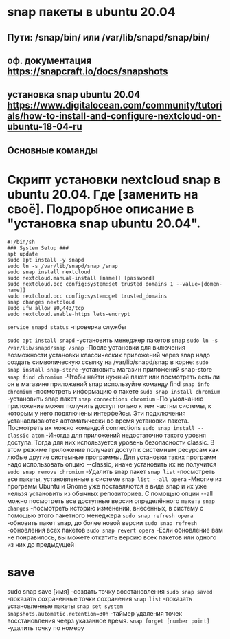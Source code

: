# snap пакеты в ubuntu 20.04
## Пути: /snap/bin/ или /var/lib/snapd/snap/bin/
## оф. документация https://snapcraft.io/docs/snapshots
## установка snap ubuntu 20.04 https://www.digitalocean.com/community/tutorials/how-to-install-and-configure-nextcloud-on-ubuntu-18-04-ru
## Основные команды

# Скрипт установки nextcloud snap в ubuntu 20.04. Где [заменить на своё]. Подрорбное описание в "установка snap ubuntu 20.04".
```
#!/bin/sh
### System Setup ###
apt update
sudo apt install -y snapd
sudo ln -s /var/lib/snapd/snap /snap
sudo snap install nextcloud
sudo nextcloud.manual-install [name]] [password]
sudo nextcloud.occ config:system:set trusted_domains 1 --value=[domen-name]]
sudo nextcloud.occ config:system:get trusted_domains
snap changes nextcloud
sudo ufw allow 80,443/tcp
sudo nextcloud.enable-https lets-encrypt
```

`service snapd status` -проверка службы



`sudo apt install snapd` -установить менеджер пакетов snap
`sudo ln -s /var/lib/snapd/snap /snap` -После установки для включения возможности установки классических приложений через snap надо создать символическую ссылку на /var/lib/snapd/snap в корне:
`sudo snap install snap-store` -установить магазин приложений snap-store
`snap find chromium` -Чтобы найти нужный пакет или посмотреть есть ли он в магазине приложений snap используйте команду find
`snap info chromium` -посмотреть информацию о пакете
`sudo snap install chromium` -установить snap пакет
`snap connections chromium` -По умолчанию приложение может получить доступ только к тем частям системы, к которым у него подключены интерфейсы. Эти подключения устанавливаются автоматически во время установки пакета. Посмотреть их можно командой connections
`sudo snap install --classic atom` -Иногда для приложений недостаточно такого уровня доступа. Тогда для них используется уровень безопасности classic. В этом режиме приложение получает доступ к системным ресурсам как любые другие системные программы. Для установки таких программ надо использовать опцию --classic, иначе установить их не получится
`sudo snap remove chromium` -Удалить snap пакет 
`snap list` -посмотреть все пакеты, установленные в системе
`snap list --all opera` -Многие из программ Ubuntu и Gnome уже поставляются в виде snap и их уже нельзя установить из обычных репозиториев. С помощью опции --all можно посмотреть все доступные версии определённого пакета
`snap changes` -посмотреть историю изменений, внесенных, в систему с помощью этого пакетного менеджера
`sudo snap refresh opera` -обновить пакет snap, до более новой версии
`sudo snap refresh` -обновления всех пакетов
`sudo snap revert opera` -Если обновление вам не понравилось, вы можете откатить версию всех пакетов или одного из них до предыдущей

# save
sudo snap save [имя] -создать точку восстановления
`sudo snap saved` -показать сохраненные точки сохранения
`snap list` -показать установленные пакеты
`snap set system snapshots.automatic.retention=30h` -таймер удаления точек восстановления чеерз указанное время.
`snap forget [number point]` -удалить точку по номеру